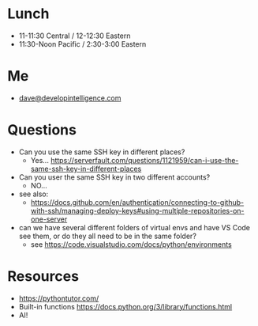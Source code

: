 # Lunch
* 11-11:30 Central / 12-12:30 Eastern
* 11:30-Noon Pacific / 2:30-3:00 Eastern

# Me
* dave@developintelligence.com
  
# Questions
* Can you use the same SSH key in different places?
  * Yes... https://serverfault.com/questions/1121959/can-i-use-the-same-ssh-key-in-different-places
* Can you user the same SSH key in two different accounts?
  * NO...
* see also:
  * https://docs.github.com/en/authentication/connecting-to-github-with-ssh/managing-deploy-keys#using-multiple-repositories-on-one-server
* can we have several different folders of virtual envs and have VS Code see them, or do they all need to be in the same folder?
   * see https://code.visualstudio.com/docs/python/environments

# Resources
* https://pythontutor.com/
* Built-in functions https://docs.python.org/3/library/functions.html
* AI!
